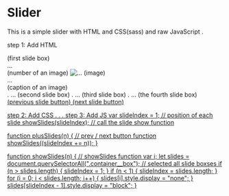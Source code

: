 # Slider

This is a simple slider with HTML and CSS(sass) and raw JavaScript .

step 1: Add HTML

<div class="container">
  <div class="slide-box"> (first slide box)
    <div class="number">...</div> (number of an image)
    <img src="..." alt="..."> (image)
    <div class="caption">...</div> (caption of an image)
  </div>
  . ... (second slide box)
  . ... (third slide box)
  . ... (the fourth slide box)
  <a href="#" class="prev" onclick="plusSlides(-1)"> (previous slide button)
  <a href="#" class="next" onclick="plusSlides(1)"> (next slide button)
</div>

step 2: Add CSS
.
.
.
step 3: Add JS
  var slideIndex = 1;   // position of each slide
  showSlides(slideIndex); // call the slide show function

  function plusSlides(n) { // prev / next button function
    showSlides((slideIndex += n));
  }

  function showSlides(n) {  // showSlides function
    var i;
    let slides = document.querySelectorAll(".container__box"); // selected all slide boxses
    if (n > slides.length) {
      slideIndex = 1;
    }
    if (n < 1) {
      slideIndex = slides.length;
    }
    for (i = 0; i < slides.length; i++) {
      slides[i].style.display = "none";
    }
    slides[slideIndex - 1].style.display = "block";
  }
